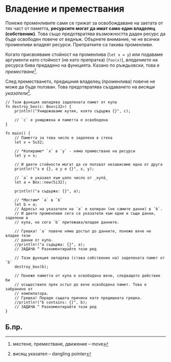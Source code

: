 # Владение и премествания

Понеже променливите сами се грижат за освобождаване на заетата от тях част от
паметта, **ресурсите могат да имат само един владелец (собственик)**. Това също
предотвратява възможността даден ресурс да бъде освободен повече от веднъж.
Обърнете внимание, че не всички променливи владеят ресурси. Препратките са
такива променливи.

Когато присвояваме стойност на променлива (`let x = y`) или подаваме аргументи
като стойност (не като препратка) (`foo(x)`), *владението* на ресурса бива
предадено на функцията. Казано по ръждьовски, това е *преместване*[^move].

След преместването, предишния владелец (променлива) повече не може да бъде
ползван. Това предотвратява създаването на *висящи указатели*[^dangling].

```rust,editable
// Тази функция овладява заделената памет от купа
fn destroy_box(c: Box<i32>) {
    println!("Унищожаваме кутия, която съдържа {}", c);

    // `c` е унищожена и паметта е освободена
}

fn main() {
    // Паметта за това число е заделена в стека
    let x = 5u32;

    // *Копираме* `x` в `y` - няма преместване на ресурси
    let y = x;

    // И двете стойности могат да се ползват независимо една от друга
    println!("x е {}, а y е {}", x, y);

    // `a` е указаел към цяло число от _купа̀_
    let a = Box::new(5i32);

    println!("a съдържа: {}", a);

    // *Местим* `a` в `b`
    let b = a;
    // Адресът на указателя на `a` е копиран (не самите данни) в `b`.
    // И двете променливи сега са указатели към едни и същи данни, заделени в
    // купа, но сега `b` притежава/владее данните.
    
    // Грешка! `a` повече няма достъп до данните, понеже вече не владее тези
    // данни от купа.
    //println!("a съдържа: {}", a);
    // ЗАДАЧА ^ Разкоментирайте този ред

    // Тази функция овладява (става собственик на) заделената памет от `b`
    destroy_box(b);

    // Понеже паметта от купа е освободена вече, следващото действие би
    // осъществило пряк остъп до вече освободена памет. Това е забранено от
    // компилатора.
    // Грешка! Поради същата причина като предишната грешка.
    //println!("b contains: {}", b);
    // ЗАДАЧА ^ Разкоментирайте този ред
}
```
## Б.пр.

[^move]: местене, преместване, движение – move

[^dangling]: висящ указател – dangling pointer

[references]: ../flow_control/match/destructuring/destructure_pointers.md
